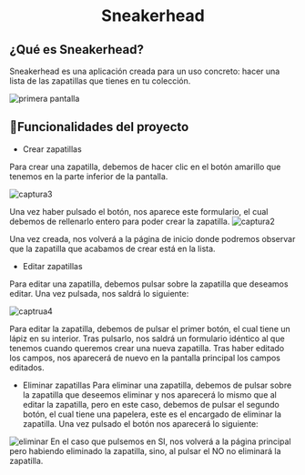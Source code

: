 <h1 align="center"> Sneakerhead </h1>

<h2>¿Qué es Sneakerhead?</h3>
Sneakerhead es una aplicación creada para un uso concreto: hacer una lista de las zapatillas que tienes en tu colección.


![primera pantalla](https://user-images.githubusercontent.com/100934318/220478249-cda78270-0556-4897-85aa-352629220bb3.png)

## :hammer:Funcionalidades del proyecto
- Crear zapatillas

Para crear una zapatilla, debemos de hacer clic en el botón amarillo que tenemos en la parte inferior de la pantalla.

![captura3](https://user-images.githubusercontent.com/100934318/220479609-1302d1de-c330-4d47-9af2-01a14d18c74c.png)

Una vez haber pulsado el botón, nos aparece este formulario, el cual debemos de rellenarlo entero para poder crear la zapatilla.
![captura2](https://user-images.githubusercontent.com/100934318/220479445-48229fc1-5297-423c-91c0-89482d916649.png)

Una vez creada, nos volverá a la página de inicio donde podremos observar que la zapatilla que acabamos de crear está en la lista.


- Editar zapatillas

Para editar una zapatilla, debemos pulsar sobre la zapatilla que deseamos editar. Una vez pulsada, nos saldrá lo siguiente:

![captrua4](https://user-images.githubusercontent.com/100934318/220480549-2372e413-3394-4295-b64b-cc2cb7772889.png)

Para editar la zapatilla, debemos de pulsar el primer botón, el cual tiene un lápiz en su interior. Tras pulsarlo, nos saldrá un formulario idéntico al que tenemos cuando queremos crear una nueva zapatilla. Tras haber editado los campos, nos aparecerá de nuevo en la pantalla principal los campos editados.

- Eliminar zapatillas
Para eliminar una zapatilla, debemos de pulsar sobre la zapatilla que deseemos eliminar y nos aparecerá lo mismo que al editar la zapatilla, pero en este caso, debemos de pulsar el segundo botón, el cual tiene una papelera, este es el encargado de eliminar la zapatilla. Una vez pulsado el botón nos aparecerá lo siguiente:

![eliminar](https://user-images.githubusercontent.com/100934318/220481279-e6ddf885-9b97-42ba-b4d6-8d6e2556dfc5.png)
En el caso que pulsemos en SI, nos volverá a la página principal pero habiendo eliminado la zapatilla, sino, al pulsar el NO no eliminará la zapatilla.

